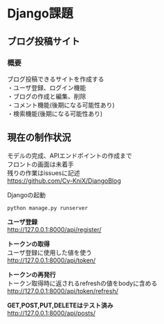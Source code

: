 # Django課題

## ブログ投稿サイト
### 概要
ブログ投稿できるサイトを作成する  
・ユーザ登録、ログイン機能  
・ブログの作成と編集、削除  
・コメント機能(後期になる可能性あり)  
・検索機能(後期になる可能性あり)

## 現在の制作状況
モデルの完成、APIエンドポイントの作成まで  
フロントの画面は未着手  
残りの作業はissuesに記述   
https://github.com/Cy-KniX/DjangoBlog  

Djangoの起動
```
python manage.py runserver
```

**ユーザ登録**  
http://127.0.0.1:8000/api/register/

**トークンの取得**  
ユーザ登録に使用した値を使う  
http://127.0.0.1:8000/api/token/

**トークンの再発行**  
トークン取得時に返されるrefreshの値をbodyに含める  
http://127.0.0.1:8000/api/token/refresh/

**GET,POST,PUT,DELETEはテスト済み**  
http://127.0.0.1:8000/api/posts/

